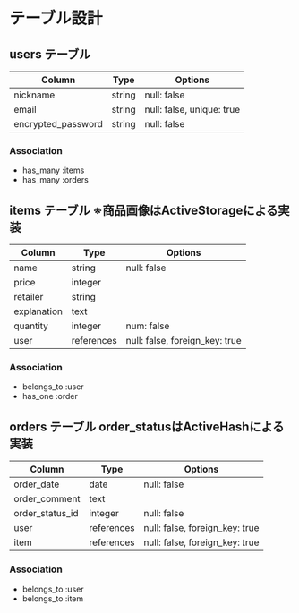 # テーブル設計

## users テーブル
| Column               | Type   | Options                   |
| -------------------- | ------ | ------------------------- |
| nickname             | string | null: false               |
| email                | string | null: false, unique: true |
| encrypted_password   | string | null: false               |

### Association
 - has_many :items
 - has_many :orders

## items テーブル ※商品画像はActiveStorageによる実装
| Column               | Type       | Options                        |
| -------------------- | ---------- | ------------------------------ |
| name                 | string     | null: false                    |
| price                | integer    |                                |
| retailer             | string     |                                |
| explanation          | text       |                                |
| quantity             | integer    | num: false                     |
| user                 | references | null: false, foreign_key: true |

### Association
 - belongs_to :user
 - has_one :order

## orders テーブル order_statusはActiveHashによる実装
| Column               | Type       | Options                        |
| -------------------- | ---------- | ------------------------------ |
| order_date           | date       | null: false                    |
| order_comment        | text       |                                |
| order_status_id      | integer    | null: false                    |
| user                 | references | null: false, foreign_key: true |
| item                 | references | null: false, foreign_key: true |

### Association
 - belongs_to :user
 - belongs_to :item
